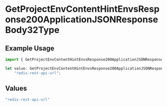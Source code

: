 # GetProjectEnvContentHintEnvsResponse200ApplicationJSONResponseBody32Type

## Example Usage

```typescript
import { GetProjectEnvContentHintEnvsResponse200ApplicationJSONResponseBody32Type } from "@vercel/sdk/models/operations";

let value: GetProjectEnvContentHintEnvsResponse200ApplicationJSONResponseBody32Type =
    "redis-rest-api-url";
```

## Values

```typescript
"redis-rest-api-url"
```